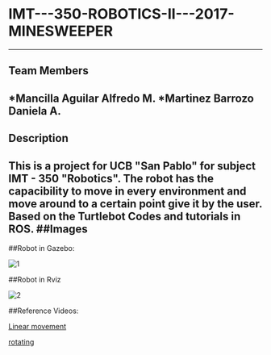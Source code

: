 # IMT---350-ROBOTICS-II---2017-MINESWEEPER
---
## Team Members

*Mancilla Aguilar Alfredo M.
*Martinez Barrozo Daniela A.
---
## Description
 
This is a project for UCB "San Pablo" for subject IMT - 350 "Robotics".
 The robot has the capacibility to move in every environment and move around to a certain point give it by the user.
Based on the Turtlebot Codes and tutorials in ROS.
##Images
---

##Robot in Gazebo:

![1](https://github.com/alfredo/rover_ws/Gazebo.png "Gazebo")

##Robot in Rviz

![2](https://github.com/alfredo/rover_ws/Rviz.png "Rviz")

 ##Reference Videos:

[Linear movement](https://youtu.be/TbKJC3mvNU0)

[rotating](https://www.google.com)
